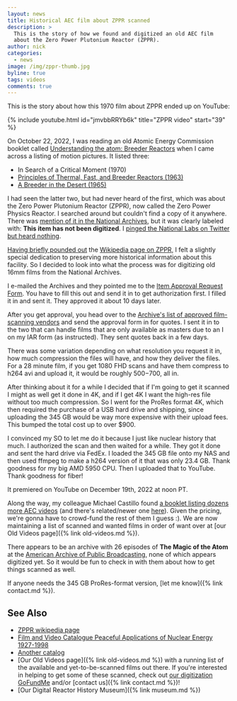 ```yaml
---
layout: news
title: Historical AEC film about ZPPR scanned
description: >
  This is the story of how we found and digitized an old AEC film
  about the Zero Power Plutonium Reactor (ZPPR).
author: nick
categories:
  - news
image: /img/zppr-thumb.jpg
byline: true
tags: videos
comments: true
---
```


<div class="row">
<div class="col-md-8" markdown="1">

This is the story about how this 1970 film about ZPPR ended up on YouTube:

<div class="ratio ratio-16x9">
{% include youtube.html id="jmvbbRRYb6k" title="ZPPR video" start="39" %}
</div>

On October 22, 2022, I was reading an old Atomic Energy Commission booklet
called [Understanding the atom: Breeder
Reactors](https://babel.hathitrust.org/cgi/pt?id=umn.31951d03596374f&view=1up&seq=49) when I came
across a listing of motion pictures. It listed three:

- In Search of a Critical Moment (1970)
- [Principles of Thermal, Fast, and Breeder Reactors (1963)](https://www.youtube.com/watch?v=YsZE_YhUXh4)
- [A Breeder in the Desert (1965)](https://www.youtube.com/watch?v=Y4Ks2TA8h4M)

I had seen the latter two, but had never heard of the first, which was about the
Zero Power Plutonium Reactor (ZPPR), now called the Zero Power Physics Reactor.
I searched around but couldn't find a copy of it anywhere. There was [mention of it
in the National Archives](https://catalog.archives.gov/id/88308), but it was
clearly labeled with: **This item has not been digitized**. I [pinged the
National Labs on Twitter but heard
nothing](https://x.com/whatisnuclear/status/1584024975518093314).

[Having
briefly pounded out](https://en.wikipedia.org/w/index.php?title=Zero_Power_Physics_Reactor&diff=prev&oldid=1025855316)
the [Wikipedia page on
ZPPR,](https://en.wikipedia.org/wiki/Zero_Power_Physics_Reactor) I felt a
slightly special dedication to preserving more historical information about this
facility. So I decided to look into what the process was for digitizing old
16mm films from the National Archives.

I e-mailed the Archives and they pointed me to the [Item Approval Request
Form](https://www.archives.gov/research/order/item-approval-form.html). You
have to fill this out and send it in to get authorization first. I filled it in
and sent it. They approved it about 10 days later.

After you get approval, you head over to the [Archive's list of approved
film-scanning
vendors](https://www.archives.gov/research/motion-pictures/vendors) and send the
approval form in for quotes. I sent it in to the two that can handle films that
are only available as masters due to an I on my IAR form (as instructed). They
sent quotes back in a few days.

There was some variation depending on what resolution you request it in, how
much compression the files will have, and how they deliver the files. For a 28
minute film, if you get 1080 FHD scans and have them compress to h264 avi and
upload it, it would be roughly $500-$700, all in.

After thinking about it for a while I decided that if I'm going to get it
scanned I might as well get it done in 4K, and if I get 4K I want the high-res
file without too much compression. So I went for the ProRes format 4K, which
then required the purchase of a USB hard drive and shipping, since uploading
the 345 GB would be way more expensive with their upload fees. This bumped
the total cost up to over $900.

I convinced my SO to let me do it because I just like nuclear history that much.
I authorized the scan and then waited for a while. They got it done and sent the
hard drive via FedEx. I loaded the 345 GB file onto my NAS and then used ffmpeg
to make a h264 version of it that was only 23.4 GB. Thank goodness for my big
AMD 5950 CPU. Then I uploaded that to YouTube. Thank goodness for fiber!

It premiered on YouTube on December 19th, 2022 at noon PT.

Along the way, my colleague Michael Castillo found [a booklet listing dozens
more AEC
videos](https://archive.org/details/16mmfilmcombined00usatrich/mode/2up?view=theater)
(and there's related/newer one
[here](https://babel.hathitrust.org/cgi/pt?id=coo.31924004286914)). Given the
pricing, we're gonna have to crowd-fund the rest of them I guess :).
We are now maintaining a list of scanned and wanted films in order of want over at
[our Old Videos page]({% link old-videos.md %}).

There appears to be an archive with 26 episodes of
**The Magic of the Atom** at the [American Archive of Public Broadcasting](https://americanarchive.org/catalog?f%5Baccess_types%5D%5B%5D=all&f%5Bseries_titles%5D%5B%5D=The+Magic+of+the+Atom&per_page=50&sort=episode_number_sort+asc), none of which appears digitized yet. So it would be fun to check in with them about how to get things scanned as well.

If anyone needs the 345 GB ProRes-format version, [let me know]({% link contact.md %}).

## See Also

- [ZPPR wikipedia page](https://en.wikipedia.org/wiki/Zero_Power_Physics_Reactor)
- [Film and Video Catalogue Peaceful Applications of Nuclear Energy 1927-1998](https://inis.iaea.org/records/cz0p1-3tt37)
- [Another catalog](https://files.eric.ed.gov/fulltext/ED067128.pdf)
- [Our Old Videos page]({% link old-videos.md %}) with a running list of the
  available and yet-to-be-scanned films out there. If you're interested in helping
  to get some of these scanned, check out [our digitization
  GoFundMe](https://www.gofundme.com/f/the-digitization-of-old-nuclear-energy-videos)
  and/or [contact us]({% link contact.md %})!
- [Our Digital Reactor History Museum]({% link museum.md %})

</div>
</div>
